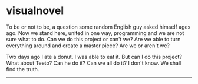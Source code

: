 # visualnovel


To be or not to be, a question some random English guy asked himself ages ago. Now we stand here, united in one way, programming and we are not sure what to do. Can we do this project or can't we? Are we able to turn everything around and create a master piece? Are we or aren't we?

Two days ago I ate a donut. I was able to eat it.  But can I do this project? What about Teeto? Can he do it? Can we all do it?
I don't know. We shall find the truth.

----
